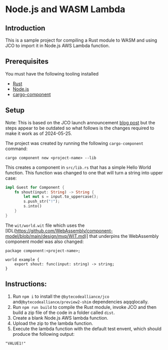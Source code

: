 # Node.js and WASM Lambda

## Introduction

This is a sample project for compiling a Rust module to WASM and using JCO to import it in Node.js 
AWS Lambda function.

## Prerequisites

You must have the following tooling installed

- [Rust](https://www.rust-lang.org/tools/install)
- [Node.js](https://nodejs.org/en/download/package-manager/current)
- [cargo-component](https://github.com/bytecodealliance/cargo-component)

## Setup

Note: This is based on the JCO launch announcement [blog post](https://bytecodealliance.org/articles/jco-1.0) but 
the steps appear to be outdated so what follows is the changes required to make it work as of 2024-05-25.

The project was created by running the following `cargo-component` command:

```shell
cargo component new <project-name> --lib
```
This creates a component in `src/lib.rs` that has a simple Hello World function. This function was changed to one 
that will turn a string into upper case:

```rust
impl Guest for Component {
    fn shout(input: String) -> String {
        let mut s = input.to_uppercase();
        s.push_str("!");
        s.into()
    }
}
```

The `wit/world.wit` file which uses the [IDL(https://github.com/WebAssembly/component-model/blob/main/design/mvp/WIT.md)] 
that underpins the WebAssembly component model was also changed:

```
package component:<project-name>;

world example {
    export shout: func(input: string) -> string;
}
```

## Instructions:
1. Run `npm i` to install the `@bytecodealliance/jco`  and`@bytecodealliance/preview2-shim` dependencies 
aqqqlocally.
2. Run `npm run build` to compile the Rust module, invoke JCO and then build a zip file of the code
in a folder called `dist`.
3. Create a blank Node.js AWS lambda function.
4. Upload the zip to the lambda function.
5. Execute the lambda function with the default test envent, which should produce the following output:

```
"VALUE1!"
```